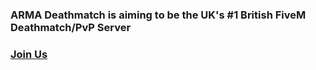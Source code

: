 ### ARMA Deathmatch is aiming to be the UK's #1 British FiveM Deathmatch/PvP Server
### [Join Us](https://armadm.co.uk/discord)
